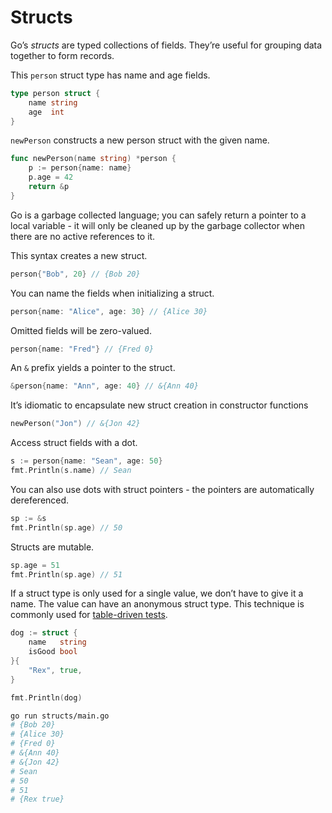 # Structs

Go’s _structs_ are typed collections of fields. They’re useful for grouping data together to form records.

This `person` struct type has name and age fields.

```go
type person struct {
    name string
    age  int
}
```

`newPerson` constructs a new person struct with the given name.

```go
func newPerson(name string) *person {
    p := person{name: name}
    p.age = 42
    return &p
}
```

Go is a garbage collected language; you can safely return a pointer to a local variable - it will only be cleaned up by the garbage collector when there are no active references to it.

This syntax creates a new struct.

```go
person{"Bob", 20} // {Bob 20}
```

You can name the fields when initializing a struct.

```go
person{name: "Alice", age: 30} // {Alice 30}
```

Omitted fields will be zero-valued.

```go
person{name: "Fred"} // {Fred 0}
```

An `&` prefix yields a pointer to the struct.

```go
&person{name: "Ann", age: 40} // &{Ann 40}
```

It’s idiomatic to encapsulate new struct creation in constructor functions

```go
newPerson("Jon") // &{Jon 42}
```

Access struct fields with a dot.

```go
s := person{name: "Sean", age: 50}
fmt.Println(s.name) // Sean
```

You can also use dots with struct pointers - the pointers are automatically dereferenced.

```go
sp := &s
fmt.Println(sp.age) // 50
```

Structs are mutable.

```go
sp.age = 51
fmt.Println(sp.age) // 51
```

If a struct type is only used for a single value, we don’t have to give it a name. The value can have an anonymous struct type. This technique is commonly used for [table-driven tests](https://gobyexample.com/testing-and-benchmarking).

```go
dog := struct {
    name   string
    isGood bool
}{
    "Rex", true,
}

fmt.Println(dog)
```

```sh
go run structs/main.go
# {Bob 20}
# {Alice 30}
# {Fred 0}
# &{Ann 40}
# &{Jon 42}
# Sean
# 50
# 51
# {Rex true}
```
